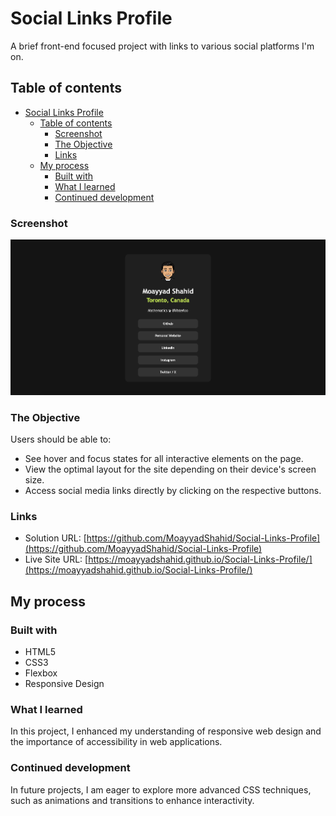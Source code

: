 # Social Links Profile

A brief front-end focused project with links to various social platforms I'm on.

## Table of contents

- [Social Links Profile](#social-links-profile)
  - [Table of contents](#table-of-contents)
    - [Screenshot](#screenshot)
    - [The Objective](#the-objective)
    - [Links](#links)
  - [My process](#my-process)
    - [Built with](#built-with)
    - [What I learned](#what-i-learned)
    - [Continued development](#continued-development)

### Screenshot

![](./screenshot.jpg)

### The Objective

Users should be able to:

- See hover and focus states for all interactive elements on the page.
- View the optimal layout for the site depending on their device's screen size.
- Access social media links directly by clicking on the respective buttons.

### Links

- Solution URL: [https://github.com/MoayyadShahid/Social-Links-Profile](https://github.com/MoayyadShahid/Social-Links-Profile)
- Live Site URL: [https://moayyadshahid.github.io/Social-Links-Profile/](https://moayyadshahid.github.io/Social-Links-Profile/)

## My process

### Built with

- HTML5
- CSS3
- Flexbox
- Responsive Design

### What I learned

In this project, I enhanced my understanding of responsive web design and the importance of accessibility in web applications. 

### Continued development

In future projects, I am eager to explore more advanced CSS techniques, such as animations and transitions to enhance interactivity. 
